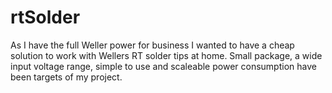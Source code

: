 # rtSolder

As I have the full Weller power for business I wanted to have a cheap solution to work with Wellers RT solder tips at home. Small package, a wide input voltage range, simple to use and scaleable power consumption have been targets of my project.

